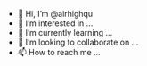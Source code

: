- 👋 Hi, I’m @airhighqu
- 👀 I’m interested in ...
- 🌱 I’m currently learning ...
- 💞️ I’m looking to collaborate on ...
- 📫 How to reach me ...

<!---
airhighqu/airhighqu is a ✨ special ✨ repository because its `README.md` (this file) appears on your GitHub profile.
You can click the Preview link to take a look at your changes.
--->
